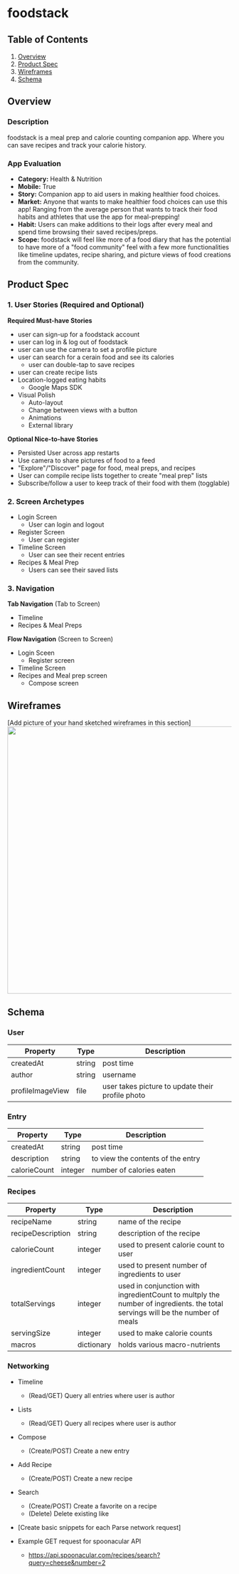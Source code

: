 # foodstack

## Table of Contents
1. [Overview](#Overview)
1. [Product Spec](#Product-Spec)
1. [Wireframes](#Wireframes)
2. [Schema](#Schema)

## Overview
### Description
foodstack is a meal prep and calorie counting companion app. Where you can save recipes and track your calorie history.

### App Evaluation
- **Category:** Health & Nutrition
- **Mobile:** True
- **Story:** Companion app to aid users in making healthier food choices.
- **Market:** Anyone that wants to make healthier food choices can use this app! Ranging from the average person that wants to track their food habits and athletes that use the app for meal-prepping!
- **Habit:** Users can make additions to their logs after every meal and spend time browsing their saved recipes/preps.
- **Scope:** foodstack will feel like more of a food diary that has the potential to have more of a "food community" feel with a few more functionalities like timeline updates, recipe sharing, and picture views of food creations from the community.

## Product Spec

### 1. User Stories (Required and Optional)

**Required Must-have Stories**

* user can sign-up for a foodstack account
* user can log in & log out of foodstack
* user can use the camera to set a profile picture
* user can search for a cerain food and see its calories
    * user can double-tap to save recipes
* user can create recipe lists
* Location-logged eating habits
    * Google Maps SDK
* Visual Polish
    * Auto-layout
    * Change between views with a button
    * Animations
    * External library

**Optional Nice-to-have Stories**

* Persisted User across app restarts
* Use camera to share pictures of food to a feed
* "Explore"/"Discover" page for food, meal preps, and recipes
* User can compile recipe lists together to create "meal prep" lists
* Subscribe/follow a user to keep track of their food with them (togglable)


### 2. Screen Archetypes

* Login Screen
   * User can login and logout
* Register Screen
   * User can register
* Timeline Screen
    * User can see their recent entries
* Recipes & Meal Prep
    * Users can see their saved lists

### 3. Navigation

**Tab Navigation** (Tab to Screen)

* Timeline
* Recipes & Meal Preps

**Flow Navigation** (Screen to Screen)

* Login Sceen
    * Register screen
* Timeline Screen
* Recipes and Meal prep screen
    * Compose screen

## Wireframes
[Add picture of your hand sketched wireframes in this section]
<img src="https://i.imgur.com/qTVA6uF.jpg" width=600>

## Schema 

### User
| Property  | Type   | Description |
| --------- | ------ | --- |
| createdAt | string | post time |
| author | string | username |
| profileImageView | file | user takes picture to update their profile photo |

### Entry
| Property  | Type   | Description |
| --------- | ------ | --- |
| createdAt | string | post time |
| description | string | to view the contents of the entry |
| calorieCount | integer | number of calories eaten |

### Recipes
| Property | Type | Description |
| -------- | -------- | -------- |
| recipeName | string | name of the recipe |
| recipeDescription | string | description of the recipe |
| calorieCount | integer | used to present calorie count to user |
| ingredientCount | integer | used to present number of ingredients to user |
| totalServings | integer | used in conjunction with ingredientCount to multply the number of ingredients. the total servings will be the number of meals |
| servingSize | integer | used to make calorie counts |
| macros | dictionary | holds various macro-nutrients |



### Networking
- Timeline
    - (Read/GET) Query all entries where user is author
- Lists
    - (Read/GET) Query all recipes where user is author
- Compose
    - (Create/POST) Create a new entry
- Add Recipe
    - (Create/POST) Create a new recipe
- Search
    - (Create/POST) Create a favorite on a recipe
    - (Delete) Delete existing like

- [Create basic snippets for each Parse network request]
- Example GET request for spoonacular API
    - https://api.spoonacular.com/recipes/search?query=cheese&number=2

